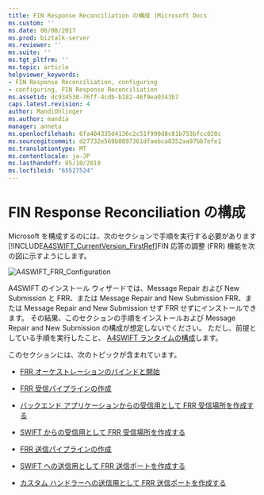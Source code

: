 ```yaml
---
title: FIN Response Reconciliation の構成 |Microsoft Docs
ms.custom: ''
ms.date: 06/08/2017
ms.prod: biztalk-server
ms.reviewer: ''
ms.suite: ''
ms.tgt_pltfrm: ''
ms.topic: article
helpviewer_keywords:
- FIN Response Reconciliation, configuring
- configuring, FIN Response Reconciliation
ms.assetid: dc934530-76ff-4cdb-b182-46f9ea0343b7
caps.latest.revision: 4
author: MandiOhlinger
ms.author: mandia
manager: anneta
ms.openlocfilehash: 6fa404335d4136c2c51f990d8c81b753bfcc020c
ms.sourcegitcommit: d27732e569b0897361dfaebca8352aa97bb7efe1
ms.translationtype: MT
ms.contentlocale: ja-JP
ms.lasthandoff: 05/10/2019
ms.locfileid: "65527524"
---
```

# <a name="configuring-fin-response-reconciliation"></a>FIN Response Reconciliation の構成
Microsoft を構成するのには、次のセクションで手順を実行する必要があります[!INCLUDE[A4SWIFT_CurrentVersion_FirstRef](../../includes/a4swift-currentversion-firstref-md.md)]FIN 応答の調整 (FRR) 機能を次の図に示すようにします。  
  
 ![](../../adapters-and-accelerators/accelerator-swift/media/a4swift-frr-configuration.jpg "A4SWIFT_FRR_Configuration")  
  
 A4SWIFT のインストール ウィザードでは、Message Repair および New Submission と FRR、または Message Repair and New Submission FRR、または Message Repair and New Submission せず FRR せずにインストールできます。 その結果、このセクションの手順をインストールおよび Message Repair and New Submission の構成が想定しないでください。 ただし、前提としている手順を実行したこと、 [A4SWIFT ランタイムの構成](../../adapters-and-accelerators/accelerator-swift/configuring-the-a4swift-runtime.md)します。  
  
 このセクションには、次のトピックが含まれています。  
  
-   [FRR オーケストレーションのバインドと開始](../../adapters-and-accelerators/accelerator-swift/binding-and-starting-the-frr-orchestration.md)  
  
-   [FRR 受信パイプラインの作成](../../adapters-and-accelerators/accelerator-swift/creating-the-frr-receive-pipeline.md)  
  
-   [バックエンド アプリケーションからの受信用として FRR 受信場所を作成する](../../adapters-and-accelerators/accelerator-swift/creating-the-frr-receive-location-for-receiving-from-the-back-end-application.md)  
  
-   [SWIFT からの受信用として FRR 受信場所を作成する](../../adapters-and-accelerators/accelerator-swift/creating-the-frr-receive-location-for-receiving-from-swift.md)  
  
-   [FRR 送信パイプラインの作成](../../adapters-and-accelerators/accelerator-swift/creating-the-frr-send-pipeline.md)  
  
-   [SWIFT への送信用として FRR 送信ポートを作成する](../../adapters-and-accelerators/accelerator-swift/creating-the-frr-send-port-for-sending-to-swift.md)  
  
-   [カスタム ハンドラーへの送信用として FRR 送信ポートを作成する](../../adapters-and-accelerators/accelerator-swift/creating-the-frr-send-ports-for-sending-to-the-custom-handlers.md)